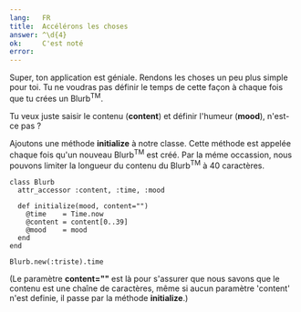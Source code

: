 ```yaml
---
lang:   FR
title:  Accélérons les choses
answer: ^\d{4}
ok:     C'est noté
error:  
---
```


Super, ton application est géniale. Rendons les choses un peu plus simple pour toi.
Tu ne voudras pas définir le temps de cette façon à chaque fois que tu crées un Blurb<sup>TM</sup>.

Tu veux juste saisir le contenu (__content__) et définir l'humeur (__mood__), n'est-ce pas ?

Ajoutons une méthode __initialize__ à notre classe. Cette méthode est appelée chaque fois qu'un nouveau Blurb<sup>TM</sup> est créé.
Par la méme occassion, nous pouvons limiter la longueur du contenu du Blurb<sup>TM</sup> à 40 caractères.

    class Blurb
      attr_accessor :content, :time, :mood

      def initialize(mood, content="")
        @time    = Time.now
        @content = content[0..39]
        @mood    = mood
      end
    end
    
    Blurb.new(:triste).time

(Le paramètre __content=""__ est là pour s'assurer que nous savons que le contenu est une chaîne de caractères,
même si aucun paramètre 'content' n'est definie, il passe par la méthode __initialize__.)